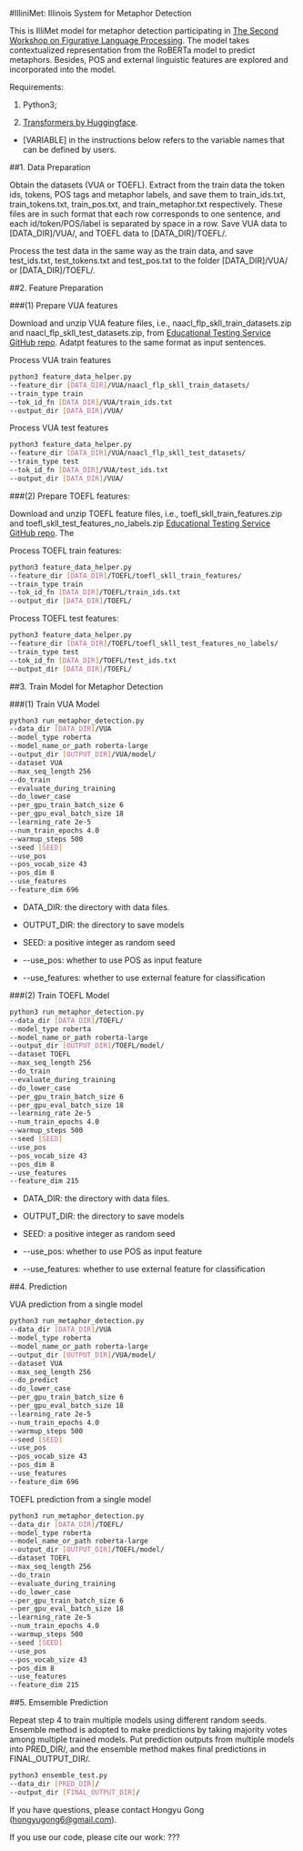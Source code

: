 #IlliniMet: Illinois System for Metaphor Detection

This is IlliMet model for metaphor detection participating in [The Second Workshop on Figurative Language Processing](https://competitions.codalab.org/competitions/22188). The model takes contextualized representation from the RoBERTa model to predict metaphors. Besides, POS and external linguistic features are explored and incorporated into the model.


Requirements:

1. Python3;

2. [Transformers by Huggingface](https://github.com/huggingface/transformers).


* [VARIABLE] in the instructions below refers to the variable names that can be defined by users.

##1. Data Preparation

Obtain the datasets (VUA or TOEFL). Extract from the train data the token ids, tokens, POS tags and metaphor labels, and save them to train_ids.txt, train_tokens.txt, train_pos.txt, and train_metaphor.txt respectively. These files are in such format that each row corresponds to one sentence, and each id/token/POS/label is separated by space in a row. Save VUA data to [DATA_DIR]/VUA/, and TOEFL data to [DATA_DIR]/TOEFL/.

Process the test data in the same way as the train data, and save test_ids.txt, test_tokens.txt and test_pos.txt to the folder [DATA_DIR]/VUA/ or [DATA_DIR]/TOEFL/.


##2. Feature Preparation

###(1) Prepare VUA features

Download and unzip VUA feature files, i.e., naacl_flp_skll_train_datasets.zip and naacl_flp_skll_test_datasets.zip, from [Educational Testing Service GitHub repo](https://github.com/EducationalTestingService/metaphor/tree/master/VUA-shared-task). Adatpt features to the same format as input sentences.

Process VUA train features

```bash
python3 feature_data_helper.py
--feature_dir [DATA_DIR]/VUA/naacl_flp_skll_train_datasets/
--train_type train
--tok_id_fn [DATA_DIR]/VUA/train_ids.txt
--output_dir [DATA_DIR]/VUA/
```

Process VUA test features

```bash
python3 feature_data_helper.py
--feature_dir [DATA_DIR]/VUA/naacl_flp_skll_test_datasets/
--train_type test
--tok_id_fn [DATA_DIR]/VUA/test_ids.txt
--output_dir [DATA_DIR]/VUA/
```

###(2) Prepare TOEFL features:

Download and unzip TOEFL feature files, i.e., toefl_skll_train_features.zip and toefl_skll_test_features_no_labels.zip [Educational Testing Service GitHub repo](https://github.com/EducationalTestingService/metaphor/tree/master/TOEFL-release). The 

Process TOEFL train features:

```bash
python3 feature_data_helper.py
--feature_dir [DATA_DIR]/TOEFL/toefl_skll_train_features/
--train_type train
--tok_id_fn [DATA_DIR]/TOEFL/train_ids.txt
--output_dir [DATA_DIR]/TOEFL/
```

Process TOEFL test features:

```bash
python3 feature_data_helper.py
--feature_dir [DATA_DIR]/TOEFL/toefl_skll_test_features_no_labels/
--train_type test
--tok_id_fn [DATA_DIR]/TOEFL/test_ids.txt
--output_dir [DATA_DIR]/TOEFL/
```


##3. Train Model for Metaphor Detection

###(1) Train VUA Model

```bash
python3 run_metaphor_detection.py
--data_dir [DATA_DIR]/VUA
--model_type roberta
--model_name_or_path roberta-large
--output_dir [OUTPUT_DIR]/VUA/model/
--dataset VUA
--max_seq_length 256
--do_train
--evaluate_during_training
--do_lower_case
--per_gpu_train_batch_size 6
--per_gpu_eval_batch_size 18
--learning_rate 2e-5
--num_train_epochs 4.0
--warmup_steps 500
--seed [SEED]
--use_pos
--pos_vocab_size 43
--pos_dim 8
--use_features
--feature_dim 696
```

* DATA_DIR: the directory with data files.

* OUTPUT_DIR: the directory to save models

* SEED: a positive integer as random seed

* --use_pos: whether to use POS as input feature

* --use_features: whether to use external feature for classification


###(2) Train TOEFL Model

```bash
python3 run_metaphor_detection.py
--data_dir [DATA_DIR]/TOEFL/
--model_type roberta
--model_name_or_path roberta-large
--output_dir [OUTPUT_DIR]/TOEFL/model/
--dataset TOEFL
--max_seq_length 256
--do_train
--evaluate_during_training
--do_lower_case
--per_gpu_train_batch_size 6
--per_gpu_eval_batch_size 18
--learning_rate 2e-5
--num_train_epochs 4.0
--warmup_steps 500
--seed [SEED]
--use_pos
--pos_vocab_size 43
--pos_dim 8
--use_features
--feature_dim 215
```

* DATA_DIR: the directory with data files.

* OUTPUT_DIR: the directory to save models

* SEED: a positive integer as random seed

* --use_pos: whether to use POS as input feature

* --use_features: whether to use external feature for classification


##4. Prediction

VUA prediction from a single model

```bash
python3 run_metaphor_detection.py
--data_dir [DATA_DIR]/VUA
--model_type roberta
--model_name_or_path roberta-large
--output_dir [OUTPUT_DIR]/VUA/model/
--dataset VUA
--max_seq_length 256
--do_predict
--do_lower_case
--per_gpu_train_batch_size 6
--per_gpu_eval_batch_size 18
--learning_rate 2e-5
--num_train_epochs 4.0
--warmup_steps 500
--seed [SEED]
--use_pos
--pos_vocab_size 43
--pos_dim 8
--use_features
--feature_dim 696
```

TOEFL prediction from a single model

```bash
python3 run_metaphor_detection.py
--data_dir [DATA_DIR]/TOEFL/
--model_type roberta
--model_name_or_path roberta-large
--output_dir [OUTPUT_DIR]/TOEFL/model/
--dataset TOEFL
--max_seq_length 256
--do_train
--evaluate_during_training
--do_lower_case
--per_gpu_train_batch_size 6
--per_gpu_eval_batch_size 18
--learning_rate 2e-5
--num_train_epochs 4.0
--warmup_steps 500
--seed [SEED]
--use_pos
--pos_vocab_size 43
--pos_dim 8
--use_features
--feature_dim 215
```

##5. Emsemble Prediction

Repeat step 4 to train multiple models using different random seeds. Ensemble method is adopted to make predictions by taking majority votes among multiple trained models. Put prediction outputs from multiple models into PRED_DIR/, and the ensemble method makes final predictions in FINAL_OUTPUT_DIR/.

```bash
python3 ensemble_test.py 
--data_dir [PRED_DIR]/
--output_dir [FINAL_OUTPUT_DIR]/
```

If you have questions, please contact Hongyu Gong (hongyugong6@gmail.com).

If you use our code, please cite our work:
???



